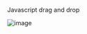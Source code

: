 Javascript drag and drop

![image](https://user-images.githubusercontent.com/95477806/170898052-02dd472f-ff53-4da9-810e-9f53c8c616ec.png)
